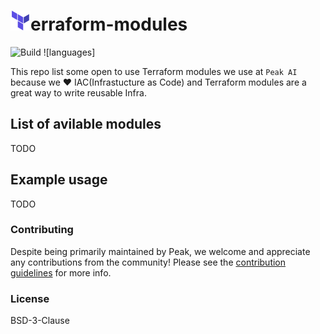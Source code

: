 # ![Logo](/images/terraform.png)erraform-modules

![Build](https://github.com/peak-ai/terraform-modules/workflows/Build/badge.svg) ![languages]

This repo list some open to use Terraform modules we use at `Peak AI` because we :heart: IAC(Infrastucture as Code) and Terraform modules are a great way to write reusable Infra.

## List of avilable modules

TODO

## Example usage

TODO

### Contributing

Despite being primarily maintained by Peak, we welcome and appreciate any contributions from the community! Please see the [contribution guidelines](CONTRIBUTING.md) for more info.

### License
BSD-3-Clause
